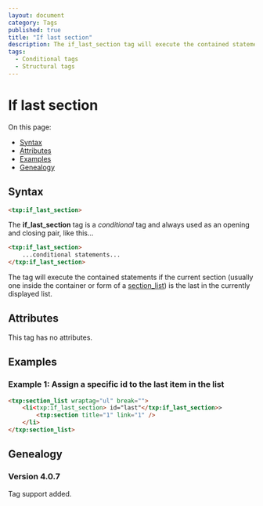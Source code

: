 ```yaml
---
layout: document
category: Tags
published: true
title: "If last section"
description: The if_last_section tag will execute the contained statements if the current section is the last in the list.
tags:
  - Conditional tags
  - Structural tags
---
```


# If last section

On this page:

* [Syntax](#syntax)
* [Attributes](#attributes)
* [Examples](#examples)
* [Genealogy](#genealogy)

## Syntax

~~~ html
<txp:if_last_section>
~~~

The **if_last_section** tag is a *conditional* tag and always used as an opening and closing pair, like this...

~~~ html
<txp:if_last_section>
    ...conditional statements...
</txp:if_last_section>
~~~

The tag will execute the contained statements if the current section (usually one inside the container or form of a [section_list](section_list)) is the last in the currently displayed list.

## Attributes

This tag has no attributes.

## Examples

### Example 1: Assign a specific id to the last item in the list

~~~ html
<txp:section_list wraptag="ul" break="">
    <li<txp:if_last_section> id="last"</txp:if_last_section>>
        <txp:section title="1" link="1" />
    </li>
</txp:section_list>
~~~

## Genealogy

### Version 4.0.7

Tag support added.
